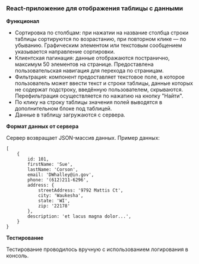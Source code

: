 ### **React-приложение для отображения таблицы с данными**

**Функционал**



- Сортировка по столбцам: при нажатии на название столбца строки таблицы сортируются по возрастанию, при повторном клике — по убыванию. Графическим элементом или текстовым сообщением указывается направление сортировки.
- Клиентская пагинация: данные отображаются постранично, максимум 50 элементов на странице. Предоставлена пользовательская навигация для перехода по страницам.
- Фильтрация: компонент предоставляет текстовое поле, в которое пользователь может ввести текст и строки таблицы, данные которых не содержат подстроку, введённую пользователем, скрываются. Перефильтрация осуществляется по нажатию на кнопку "Найти".
- По клику на строку таблицы значения полей выводятся в дополнительном блоке под таблицей.
- Данные в таблицу загружаются с сервера.

**Формат данных от сервера**

Сервер возвращает JSON-массив данных. Пример данных:

```
[
	{
		id: 101,
		firstName: 'Sue',
		lastName: 'Corson',
		email: 'DWhalley@in.gov',
		phone: '(612)211-6296',
		address: {
			streetAddress: '9792 Mattis Ct',
			city: 'Waukesha',
			state: 'WI',
			zip: '22178'
		},
		description: 'et lacus magna dolor...',
	}
}
```
**Тестирование**

Тестирование проводилось вручную с использованием логирования в консоль.